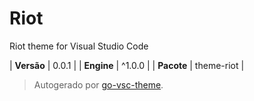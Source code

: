 # Riot

Riot theme for Visual Studio Code

| **Versão** | 0.0.1 |
| **Engine** | ^1.0.0 |
| **Pacote** | theme-riot |

> Autogerado por [go-vsc-theme](https://github.com/natalbu/go-vsc-theme).
